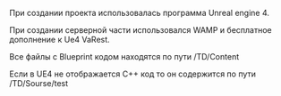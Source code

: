 При создании проекта использовалась программа Unreal engine 4.

При создании серверной части использовался WAMP и бесплатное дополнение к Ue4 VaRest.

Все файлы с Blueprint кодом находятся по пути /TD/Content

Если в UE4 не отображается C++ код то он содержится по пути /TD/Sourse/test
